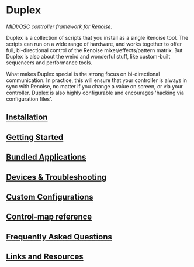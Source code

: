 # Duplex

*MIDI/OSC controller framework for Renoise.*

Duplex is a collection of scripts that you install as a single Renoise tool. The scripts can run on a wide range of hardware, and works together to offer full, bi-directional control of the Renoise mixer/effects/pattern matrix. But Duplex is also about the weird and wonderful stuff, like custom-built sequencers and performance tools.

What makes Duplex special is the strong focus on bi-directional communication. In practice, this will ensure that your controller is always in sync with Renoise, no matter if you change a value on screen, or via your controller. Duplex is also highly configurable and encourages 'hacking via configuration files'. 

## [Installation](Docs/Installation.md)

## [Getting Started](Docs/GettingStarted.md)

## [Bundled Applications](Docs/Applications.md)

## [Devices & Troubleshooting](Docs/Controllers.md)

## [Custom Configurations](Docs/Configurations.md)

## [Control-map reference](Docs/Controlmaps.md)

## [Frequently Asked Questions](Docs/FAQ.md)

## [Links and Resources](Docs/Resources.md)

